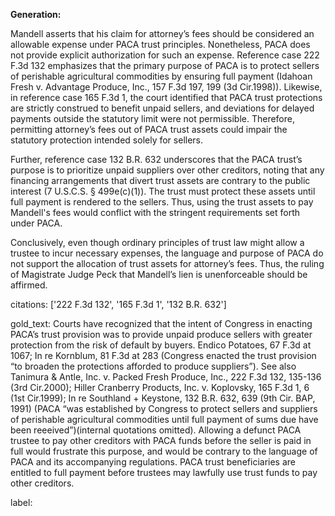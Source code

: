 **Generation:**

Mandell asserts that his claim for attorney’s fees should be considered an allowable expense under PACA trust principles. Nonetheless, PACA does not provide explicit authorization for such an expense. Reference case 222 F.3d 132 emphasizes that the primary purpose of PACA is to protect sellers of perishable agricultural commodities by ensuring full payment (Idahoan Fresh v. Advantage Produce, Inc., 157 F.3d 197, 199 (3d Cir.1998)). Likewise, in reference case 165 F.3d 1, the court identified that PACA trust protections are strictly construed to benefit unpaid sellers, and deviations for delayed payments outside the statutory limit were not permissible. Therefore, permitting attorney’s fees out of PACA trust assets could impair the statutory protection intended solely for sellers.

Further, reference case 132 B.R. 632 underscores that the PACA trust’s purpose is to prioritize unpaid suppliers over other creditors, noting that any financing arrangements that divert trust assets are contrary to the public interest (7 U.S.C.S. § 499e(c)(1)). The trust must protect these assets until full payment is rendered to the sellers. Thus, using the trust assets to pay Mandell's fees would conflict with the stringent requirements set forth under PACA.

Conclusively, even though ordinary principles of trust law might allow a trustee to incur necessary expenses, the language and purpose of PACA do not support the allocation of trust assets for attorney’s fees. Thus, the ruling of Magistrate Judge Peck that Mandell’s lien is unenforceable should be affirmed.

citations: ['222 F.3d 132', '165 F.3d 1', '132 B.R. 632']

gold_text: Courts have recognized that the intent of Congress in enacting PACA’s trust provision was to provide unpaid produce sellers with greater protection from the risk of default by buyers. Endico Potatoes, 67 F.3d at 1067; In re Kornblum, 81 F.3d at 283 (Congress enacted the trust provision “to broaden the protections afforded to produce suppliers”). See also Tanimura & Antle, Inc. v. Packed Fresh Produce, Inc., 222 F.3d 132, 135-136 (3rd Cir.2000); Hiller Cranberry Products, Inc. v. Koplovsky, 165 F.3d 1, 6 (1st Cir.1999); In re Southland + Keystone, 132 B.R. 632, 639 (9th Cir. BAP, 1991) (PACA “was established by Congress to protect sellers and suppliers of perishable agricultural commodities until full payment of sums due have been reeeived”)(internal quotations omitted). Allowing a defunct PACA trustee to pay other creditors with PACA funds before the seller is paid in full would frustrate this purpose, and would be contrary to the language of PACA and its accompanying regulations. PACA trust beneficiaries are entitled to full payment before trustees may lawfully use trust funds to pay other creditors.

label: 
